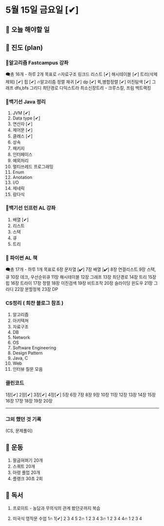 # 5월 15일 금요일 [✔]

## 📌 오늘 해야할 일


## 📌 진도 (plan)

### 📌알고리즘 Fastcampus 강좌

🗨총 16개 - 하루 2개 목표로
🔥자료구조
링크드 리스트 [✔]
해시테이블 [✔]
트리(삭제 제외) [✔]
힙 [✔]
🔥알고리즘
정렬
재귀 [✔]
dp [✔]
퀵,병합정렬 [✔]
이진탐색 [✔]
그래프
dfs,bfs
그리디
최단경로
다익스트라
최소신장트리 - 크루스칼, 프림
백트랙킹

### 📌백기선 Java 정리

1. JVM [✔]
2. Data type [✔]
3. 연산자 [✔]
4. 제어문 [✔]
5. 클래스 [✔]
6. 상속
7. 패키지
8. 인터페이스
9. 예외처리
10. 멀티쓰레드 프로그래밍
11. Enum
12. Anotation
13. I/O
14. 제네릭
15. 람다식

### 📌백기선 인프런 AL 강좌

1. 배열 [✔]
2. 리스트
3. 스택
4. 큐
5. 트리

### 📌 파이썬 AL 책

🗨총 17개 - 하루 1개 목표로
6장 문자열 [✔]
7장 배열 [✔]
8장 연결리스트
9장 스택,큐
10장 데크, 우선순위큐
11장 해시테이블
12장 그래프
13장 최단경로
14장 트리
15장 힙
16장 트라이
17장 정렬
18장 이진검색
19장 비트조작
20장 슬라이딩 윈도우
21장 그리디
22장 분할정복
23장 DP

### CS정리 ( 희찬 블로그 참조 )

1. 알고리즘
2. 아키텍쳐
3. 자료구조
4. DB
5. Network
6. OS
7. Software Engineering
8. Design Pattern
9. Java, C
10. Web
11. 인터뷰 질문 모음

### 클린코드

1장[✔] 2장[✔] 3장[✔] 4장[✔] 5장
6장 7장 8장 9장 10장
11장 12장 13장 14장 15장
16장 17장 18장 19장 20장

_____

### 그외 했던 것 기록
(CS, 문제풀이)

## 📌 운동

1. 팔굽혀펴기 20개 
2. 스쿼트 20개 
3. 아령 풀업 20개
4. 플랭크 30초 2회 

## 📌 독서

1. 프로이트 - 농담과 무의식의 관계 봤던곳까지 복습

2. 미국식 영작문 수업
1🔥 1[✔] 2 3 4 5
2🔥 1 2 3 4
3🔥 1 2 3 4
4🔥 1 2 3 4